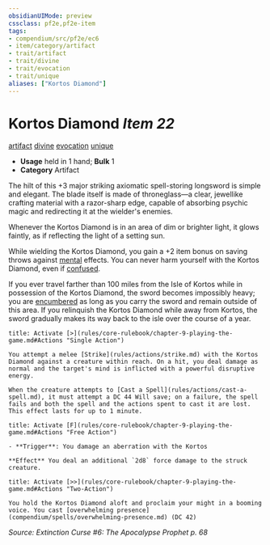 ```yaml
---
obsidianUIMode: preview
cssclass: pf2e,pf2e-item
tags:
- compendium/src/pf2e/ec6
- item/category/artifact
- trait/artifact
- trait/divine
- trait/evocation
- trait/unique
aliases: ["Kortos Diamond"]
---
```

# Kortos Diamond *Item 22*  
[artifact](rules/traits/artifact-gmg.md)  [divine](rules/traits/divine.md)  [evocation](rules/traits/evocation.md)  [unique](rules/traits/unique.md)  

- **Usage** held in 1 hand; **Bulk** 1
- **Category** Artifact

The hilt of this +3 major striking axiomatic spell-storing longsword is simple and elegant. The blade itself is made of throneglass—a clear, jewellike crafting material with a razor-sharp edge, capable of absorbing psychic magic and redirecting it at the wielder's enemies.

Whenever the Kortos Diamond is in an area of dim or brighter light, it glows faintly, as if reflecting the light of a setting sun.

While wielding the Kortos Diamond, you gain a +2 item bonus on saving throws against [mental](rules/traits/mental.md) effects. You can never harm yourself with the Kortos Diamond, even if [confused](rules/conditions.md#Confused).

If you ever travel farther than 100 miles from the Isle of Kortos while in possession of the Kortos Diamond, the sword becomes impossibly heavy; you are [encumbered](rules/conditions.md#Encumbered) as long as you carry the sword and remain outside of this area. If you relinquish the Kortos Diamond while away from Kortos, the sword gradually makes its way back to the isle over the course of a year.

```ad-embed-ability
title: Activate [>](rules/core-rulebook/chapter-9-playing-the-game.md#Actions "Single Action")

You attempt a melee [Strike](rules/actions/strike.md) with the Kortos Diamond against a creature within reach. On a hit, you deal damage as normal and the target's mind is inflicted with a powerful disruptive energy.

When the creature attempts to [Cast a Spell](rules/actions/cast-a-spell.md), it must attempt a DC 44 Will save; on a failure, the spell fails and both the spell and the actions spent to cast it are lost. This effect lasts for up to 1 minute.
```

```ad-embed-ability
title: Activate [F](rules/core-rulebook/chapter-9-playing-the-game.md#Actions "Free Action")

- **Trigger**: You damage an aberration with the Kortos

**Effect** You deal an additional `2d8` force damage to the struck creature.
```

```ad-embed-ability
title: Activate [>>](rules/core-rulebook/chapter-9-playing-the-game.md#Actions "Two-Action")

You hold the Kortos Diamond aloft and proclaim your might in a booming voice. You cast [overwhelming presence](compendium/spells/overwhelming-presence.md) (DC 42)
```

*Source: Extinction Curse #6: The Apocalypse Prophet p. 68*
